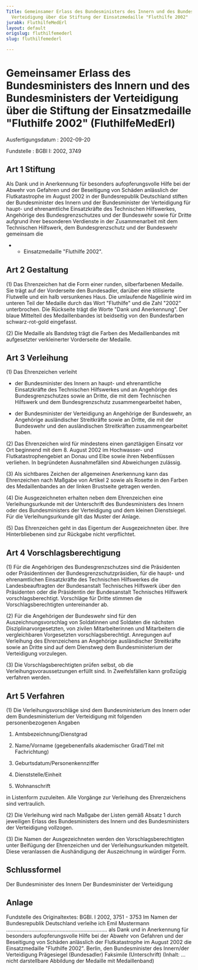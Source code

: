 ```yaml
---
Title: Gemeinsamer Erlass des Bundesministers des Innern und des Bundesministers der
  Verteidigung über die Stiftung der Einsatzmedaille "Fluthilfe 2002"
jurabk: FluthilfeMedErl
layout: default
origslug: fluthilfemederl
slug: fluthilfemederl

---
```


# Gemeinsamer Erlass des Bundesministers des Innern und des Bundesministers der Verteidigung über die Stiftung der Einsatzmedaille "Fluthilfe 2002" (FluthilfeMedErl)

Ausfertigungsdatum
:   2002-09-20

Fundstelle
:   BGBl I: 2002, 3749

## Art 1 Stiftung

Als Dank und in Anerkennung für besonders aufopferungsvolle Hilfe bei
der Abwehr von Gefahren und der Beseitigung von Schäden anlässlich der
Flutkatastrophe im August 2002 in der Bundesrepublik Deutschland
stiften der Bundesminister des Innern und der Bundesminister der
Verteidigung für haupt- und ehrenamtliche Einsatzkräfte des
Technischen Hilfswerkes, Angehörige des Bundesgrenzschutzes und der
Bundeswehr sowie für Dritte aufgrund ihrer besonderen Verdienste in
der Zusammenarbeit mit dem Technischen Hilfswerk, dem
Bundesgrenzschutz und der Bundeswehr gemeinsam die

*
    *   Einsatzmedaille "Fluthilfe 2002".

## Art 2 Gestaltung

(1) Das Ehrenzeichen hat die Form einer runden, silberfarbenen
Medaille. Sie trägt auf der Vorderseite den Bundesadler, darüber eine
stilisierte Flutwelle und ein halb versunkenes Haus. Die umlaufende
Nagellinie wird im unteren Teil der Medaille durch das Wort
"Fluthilfe" und die Zahl "2002" unterbrochen. Die Rückseite trägt die
Worte "Dank und Anerkennung". Der blaue Mittelteil des Medaillenbandes
ist beidseitig von den Bundesfarben schwarz-rot-gold eingefasst.

(2) Die Medaille als Bandsteg trägt die Farben des Medaillenbandes mit
aufgesetzter verkleinerter Vorderseite der Medaille.

## Art 3 Verleihung

(1) Das Ehrenzeichen verleiht

-   der Bundesminister des Innern an haupt- und ehrenamtliche
    Einsatzkräfte des Technischen Hilfswerkes und an Angehörige des
    Bundesgrenzschutzes sowie an Dritte, die mit dem Technischen Hilfswerk
    und dem Bundesgrenzschutz zusammengearbeitet haben,


-   der Bundesminister der Verteidigung an Angehörige der Bundeswehr, an
    Angehörige ausländischer Streitkräfte sowie an Dritte, die mit der
    Bundeswehr und den ausländischen Streitkräften zusammengearbeitet
    haben.




(2) Das Ehrenzeichen wird für mindestens einen ganztägigen Einsatz vor
Ort beginnend mit dem 8. August 2002 im Hochwasser- und
Flutkatastrophengebiet an Donau und Elbe sowie ihren Nebenflüssen
verliehen. In begründeten Ausnahmefällen sind Abweichungen zulässig.

(3) Als sichtbares Zeichen der allgemeinen Anerkennung kann das
Ehrenzeichen nach Maßgabe von Artikel 2 sowie als Rosette in den
Farben des Medaillenbandes an der linken Brustseite getragen werden.

(4) Die Ausgezeichneten erhalten neben dem Ehrenzeichen eine
Verleihungsurkunde mit der Unterschrift des Bundesministers des Innern
oder des Bundesministers der Verteidigung und dem kleinen
Dienstsiegel. Für die Verleihungsurkunde gilt das Muster der Anlage.

(5) Das Ehrenzeichen geht in das Eigentum der Ausgezeichneten über.
Ihre Hinterbliebenen sind zur Rückgabe nicht verpflichtet.

## Art 4 Vorschlagsberechtigung

(1) Für die Angehörigen des Bundesgrenzschutzes sind die Präsidenten
oder Präsidentinnen der Bundesgrenzschutzpräsidien, für die haupt- und
ehrenamtlichen Einsatzkräfte des Technischen Hilfswerkes die
Landesbeauftragten der Bundesanstalt Technisches Hilfswerk über den
Präsidenten oder die Präsidentin der Bundesanstalt Technisches
Hilfswerk vorschlagsberechtigt. Vorschläge für Dritte stimmen die
Vorschlagsberechtigten untereinander ab.

(2) Für die Angehörigen der Bundeswehr sind für den
Auszeichnungsvorschlag von Soldatinnen und Soldaten die nächsten
Disziplinarvorgesetzten, von zivilen Mitarbeiterinnen und Mitarbeitern
die vergleichbaren Vorgesetzten vorschlagsberechtigt. Anregungen auf
Verleihung des Ehrenzeichens an Angehörige ausländischer Streitkräfte
sowie an Dritte sind auf dem Dienstweg dem Bundesministerium der
Verteidigung vorzulegen.

(3) Die Vorschlagsberechtigten prüfen selbst, ob die
Verleihungsvoraussetzungen erfüllt sind. In Zweifelsfällen kann
großzügig verfahren werden.

## Art 5 Verfahren

(1) Die Verleihungsvorschläge sind dem Bundesministerium des Innern
oder dem Bundesministerium der Verteidigung mit folgenden
personenbezogenen Angaben

1.  Amtsbezeichnung/Dienstgrad


2.  Name/Vorname (gegebenenfalls akademischer Grad/Titel mit Fachrichtung)


3.  Geburtsdatum/Personenkennziffer


4.  Dienststelle/Einheit


5.  Wohnanschrift



in Listenform zuzuleiten. Alle Vorgänge zur Verleihung des
Ehrenzeichens sind vertraulich.

(2) Die Verleihung wird nach Maßgabe der Listen gemäß Absatz 1 durch
jeweiligen Erlass des Bundesministers des Innern und des
Bundesministers der Verteidigung vollzogen.

(3) Die Namen der Ausgezeichneten werden den Vorschlagsberechtigten
unter Beifügung der Ehrenzeichen und der Verleihungsurkunden
mitgeteilt. Diese veranlassen die Aushändigung der Auszeichnung in
würdiger Form.

## Schlussformel

Der Bundesminister des Innern
Der Bundesminister der Verteidigung

## Anlage

Fundstelle des Originaltextes: BGBl. I 2002, 3751 - 3753
Im Namen der
Bundesrepublik Deutschland
verleihe ich
Emil Mustermann
....................................................................
als Dank und in Anerkennung für besonders aufopferungsvolle
Hilfe bei der Abwehr von Gefahren und der Beseitigung von
Schäden anlässlich der Flutkatastrophe im
August 2002
die
Einsatzmedaille "Fluthilfe 2002".
Berlin, den
Bundesminister des Innern/der Verteidigung
Prägesiegel
(Bundesadler)                                       Faksimile
(Unterschrift)
(Inhalt:
... nicht darstellbare Abbildung der Medaille mit Medaillenband)

